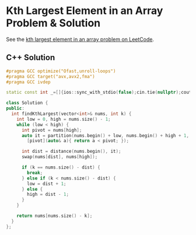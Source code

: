 # Kth Largest Element in an Array Problem & Solution

See the [kth largest element in an array problem on LeetCode](https://leetcode.com/problems/kth-largest-element-in-an-array).

## C++ Solution

```cpp
#pragma GCC optimize("Ofast,unroll-loops")
#pragma GCC target("avx,avx2,fma")
#pragma GCC ivdep

static const int _=[]{ios::sync_with_stdio(false);cin.tie(nullptr);cout.tie(nullptr);return 0;}();

class Solution {
public:
  int findKthLargest(vector<int>& nums, int k) {
    int low = 0, high = nums.size() - 1;
    while (low < high) {
      int pivot = nums[high];
      auto it = partition(nums.begin() + low, nums.begin() + high + 1,
        [pivot](auto& a){ return a < pivot; });

      int dist = distance(nums.begin(), it);
      swap(nums[dist], nums[high]);

      if (k == nums.size() - dist) {
        break;
      } else if (k < nums.size() - dist) {
        low = dist + 1;
      } else {
        high = dist - 1;
      }
    }

    return nums[nums.size() - k];
  }
};
```

